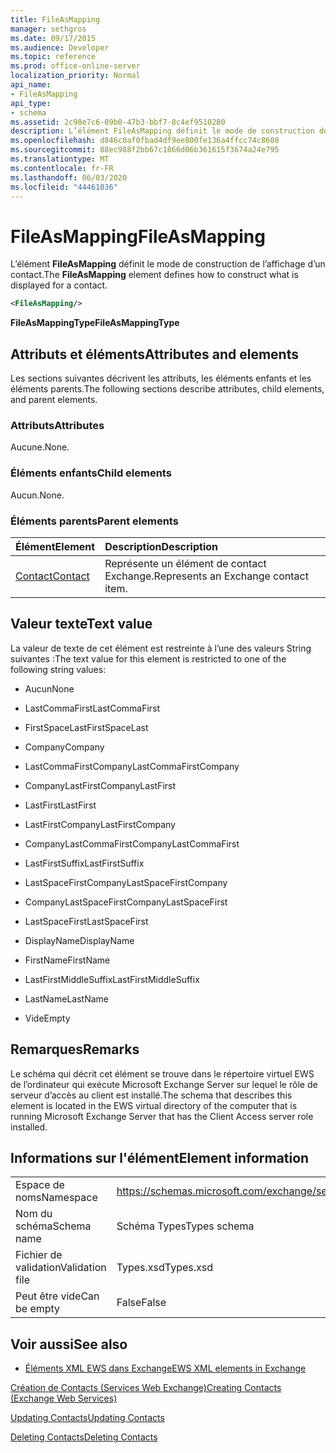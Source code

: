 ```yaml
---
title: FileAsMapping
manager: sethgros
ms.date: 09/17/2015
ms.audience: Developer
ms.topic: reference
ms.prod: office-online-server
localization_priority: Normal
api_name:
- FileAsMapping
api_type:
- schema
ms.assetid: 2c98e7c6-09b0-47b3-bbf7-8c4ef9510280
description: L’élément FileAsMapping définit le mode de construction de l’affichage d’un contact.
ms.openlocfilehash: d846c0af0fbad4df9ee800fe136a4ffcc74c8608
ms.sourcegitcommit: 88ec988f2bb67c1866d06b361615f3674a24e795
ms.translationtype: MT
ms.contentlocale: fr-FR
ms.lasthandoff: 06/03/2020
ms.locfileid: "44461036"
---
```

# <a name="fileasmapping"></a><span data-ttu-id="6421d-103">FileAsMapping</span><span class="sxs-lookup"><span data-stu-id="6421d-103">FileAsMapping</span></span>

<span data-ttu-id="6421d-104">L’élément **FileAsMapping** définit le mode de construction de l’affichage d’un contact.</span><span class="sxs-lookup"><span data-stu-id="6421d-104">The **FileAsMapping** element defines how to construct what is displayed for a contact.</span></span> 
  
```xml
<FileAsMapping/>
```

 <span data-ttu-id="6421d-105">**FileAsMappingType**</span><span class="sxs-lookup"><span data-stu-id="6421d-105">**FileAsMappingType**</span></span>
## <a name="attributes-and-elements"></a><span data-ttu-id="6421d-106">Attributs et éléments</span><span class="sxs-lookup"><span data-stu-id="6421d-106">Attributes and elements</span></span>

<span data-ttu-id="6421d-107">Les sections suivantes décrivent les attributs, les éléments enfants et les éléments parents.</span><span class="sxs-lookup"><span data-stu-id="6421d-107">The following sections describe attributes, child elements, and parent elements.</span></span>
  
### <a name="attributes"></a><span data-ttu-id="6421d-108">Attributs</span><span class="sxs-lookup"><span data-stu-id="6421d-108">Attributes</span></span>

<span data-ttu-id="6421d-109">Aucune.</span><span class="sxs-lookup"><span data-stu-id="6421d-109">None.</span></span>
  
### <a name="child-elements"></a><span data-ttu-id="6421d-110">Éléments enfants</span><span class="sxs-lookup"><span data-stu-id="6421d-110">Child elements</span></span>

<span data-ttu-id="6421d-111">Aucun.</span><span class="sxs-lookup"><span data-stu-id="6421d-111">None.</span></span>
  
### <a name="parent-elements"></a><span data-ttu-id="6421d-112">Éléments parents</span><span class="sxs-lookup"><span data-stu-id="6421d-112">Parent elements</span></span>

|<span data-ttu-id="6421d-113">**Élément**</span><span class="sxs-lookup"><span data-stu-id="6421d-113">**Element**</span></span>|<span data-ttu-id="6421d-114">**Description**</span><span class="sxs-lookup"><span data-stu-id="6421d-114">**Description**</span></span>|
|:-----|:-----|
|[<span data-ttu-id="6421d-115">Contact</span><span class="sxs-lookup"><span data-stu-id="6421d-115">Contact</span></span>](contact.md) <br/> |<span data-ttu-id="6421d-116">Représente un élément de contact Exchange.</span><span class="sxs-lookup"><span data-stu-id="6421d-116">Represents an Exchange contact item.</span></span>  <br/> |
   
## <a name="text-value"></a><span data-ttu-id="6421d-117">Valeur texte</span><span class="sxs-lookup"><span data-stu-id="6421d-117">Text value</span></span>

<span data-ttu-id="6421d-118">La valeur de texte de cet élément est restreinte à l’une des valeurs String suivantes :</span><span class="sxs-lookup"><span data-stu-id="6421d-118">The text value for this element is restricted to one of the following string values:</span></span>
  
- <span data-ttu-id="6421d-119">Aucun</span><span class="sxs-lookup"><span data-stu-id="6421d-119">None</span></span>
    
- <span data-ttu-id="6421d-120">LastCommaFirst</span><span class="sxs-lookup"><span data-stu-id="6421d-120">LastCommaFirst</span></span>
    
- <span data-ttu-id="6421d-121">FirstSpaceLast</span><span class="sxs-lookup"><span data-stu-id="6421d-121">FirstSpaceLast</span></span>
    
- <span data-ttu-id="6421d-122">Company</span><span class="sxs-lookup"><span data-stu-id="6421d-122">Company</span></span>
    
- <span data-ttu-id="6421d-123">LastCommaFirstCompany</span><span class="sxs-lookup"><span data-stu-id="6421d-123">LastCommaFirstCompany</span></span>
    
- <span data-ttu-id="6421d-124">CompanyLastFirst</span><span class="sxs-lookup"><span data-stu-id="6421d-124">CompanyLastFirst</span></span>
    
- <span data-ttu-id="6421d-125">LastFirst</span><span class="sxs-lookup"><span data-stu-id="6421d-125">LastFirst</span></span>
    
- <span data-ttu-id="6421d-126">LastFirstCompany</span><span class="sxs-lookup"><span data-stu-id="6421d-126">LastFirstCompany</span></span>
    
- <span data-ttu-id="6421d-127">CompanyLastCommaFirst</span><span class="sxs-lookup"><span data-stu-id="6421d-127">CompanyLastCommaFirst</span></span>
    
- <span data-ttu-id="6421d-128">LastFirstSuffix</span><span class="sxs-lookup"><span data-stu-id="6421d-128">LastFirstSuffix</span></span>
    
- <span data-ttu-id="6421d-129">LastSpaceFirstCompany</span><span class="sxs-lookup"><span data-stu-id="6421d-129">LastSpaceFirstCompany</span></span>
    
- <span data-ttu-id="6421d-130">CompanyLastSpaceFirst</span><span class="sxs-lookup"><span data-stu-id="6421d-130">CompanyLastSpaceFirst</span></span>
    
- <span data-ttu-id="6421d-131">LastSpaceFirst</span><span class="sxs-lookup"><span data-stu-id="6421d-131">LastSpaceFirst</span></span>
    
- <span data-ttu-id="6421d-132">DisplayName</span><span class="sxs-lookup"><span data-stu-id="6421d-132">DisplayName</span></span>
    
- <span data-ttu-id="6421d-133">FirstName</span><span class="sxs-lookup"><span data-stu-id="6421d-133">FirstName</span></span>
    
- <span data-ttu-id="6421d-134">LastFirstMiddleSuffix</span><span class="sxs-lookup"><span data-stu-id="6421d-134">LastFirstMiddleSuffix</span></span>
    
- <span data-ttu-id="6421d-135">LastName</span><span class="sxs-lookup"><span data-stu-id="6421d-135">LastName</span></span>
    
- <span data-ttu-id="6421d-136">Vide</span><span class="sxs-lookup"><span data-stu-id="6421d-136">Empty</span></span>
    
## <a name="remarks"></a><span data-ttu-id="6421d-137">Remarques</span><span class="sxs-lookup"><span data-stu-id="6421d-137">Remarks</span></span>

<span data-ttu-id="6421d-138">Le schéma qui décrit cet élément se trouve dans le répertoire virtuel EWS de l’ordinateur qui exécute Microsoft Exchange Server sur lequel le rôle de serveur d’accès au client est installé.</span><span class="sxs-lookup"><span data-stu-id="6421d-138">The schema that describes this element is located in the EWS virtual directory of the computer that is running Microsoft Exchange Server that has the Client Access server role installed.</span></span>
  
## <a name="element-information"></a><span data-ttu-id="6421d-139">Informations sur l'élément</span><span class="sxs-lookup"><span data-stu-id="6421d-139">Element information</span></span>

|||
|:-----|:-----|
|<span data-ttu-id="6421d-140">Espace de noms</span><span class="sxs-lookup"><span data-stu-id="6421d-140">Namespace</span></span>  <br/> |https://schemas.microsoft.com/exchange/services/2006/types  <br/> |
|<span data-ttu-id="6421d-141">Nom du schéma</span><span class="sxs-lookup"><span data-stu-id="6421d-141">Schema name</span></span>  <br/> |<span data-ttu-id="6421d-142">Schéma Types</span><span class="sxs-lookup"><span data-stu-id="6421d-142">Types schema</span></span>  <br/> |
|<span data-ttu-id="6421d-143">Fichier de validation</span><span class="sxs-lookup"><span data-stu-id="6421d-143">Validation file</span></span>  <br/> |<span data-ttu-id="6421d-144">Types.xsd</span><span class="sxs-lookup"><span data-stu-id="6421d-144">Types.xsd</span></span>  <br/> |
|<span data-ttu-id="6421d-145">Peut être vide</span><span class="sxs-lookup"><span data-stu-id="6421d-145">Can be empty</span></span>  <br/> |<span data-ttu-id="6421d-146">False</span><span class="sxs-lookup"><span data-stu-id="6421d-146">False</span></span>  <br/> |
   
## <a name="see-also"></a><span data-ttu-id="6421d-147">Voir aussi</span><span class="sxs-lookup"><span data-stu-id="6421d-147">See also</span></span>



- [<span data-ttu-id="6421d-148">Éléments XML EWS dans Exchange</span><span class="sxs-lookup"><span data-stu-id="6421d-148">EWS XML elements in Exchange</span></span>](ews-xml-elements-in-exchange.md)


[<span data-ttu-id="6421d-149">Création de Contacts (Services Web Exchange)</span><span class="sxs-lookup"><span data-stu-id="6421d-149">Creating Contacts (Exchange Web Services)</span></span>](https://msdn.microsoft.com/library/4845917e-70d1-481c-bbd7-011ec6571789%28Office.15%29.aspx)
  
[<span data-ttu-id="6421d-150">Updating Contacts</span><span class="sxs-lookup"><span data-stu-id="6421d-150">Updating Contacts</span></span>](https://msdn.microsoft.com/library/9a865953-b94a-4229-b632-2dee433314be%28Office.15%29.aspx)
  
[<span data-ttu-id="6421d-151">Deleting Contacts</span><span class="sxs-lookup"><span data-stu-id="6421d-151">Deleting Contacts</span></span>](https://msdn.microsoft.com/library/fcc3dc84-cd3e-455e-a1a7-ae6921c9b588%28Office.15%29.aspx)

